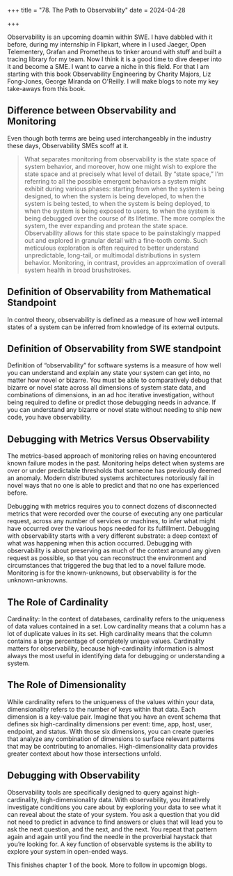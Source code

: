 +++
title = "78. The Path to Observability"
date = 2024-04-28

+++

Observability is an upcoming doamin within SWE. I have dabbled with it before, during my internship in Flipkart, where in I used Jaeger, Open Telementery, Grafan and Prometheus to tinker around with stuff and built a tracing library for my team. Now I think it is a good time to dive deeper into it and become a SME. I want to carve a niche in this field. For that I am starting with this book Observability Engineering by Charity Majors, Liz Fong-Jones, George Miranda on O'Reilly. I will make blogs to note my key take-aways from this book.

## Difference between Observability and Monitoring

Even though both terms are being used interchangeably in the industry these days, Observability SMEs scoff at it.
> What separates monitoring from observability is the state space of system behavior, and moreover, how one might wish to explore the state space and at precisely what level of detail. By “state space,” I’m referring to all the possible emergent behaviors a system might exhibit during various phases: starting from when the system is being designed, to when the system is being developed, to when the system is being tested, to when the system is being deployed, to when the system is being exposed to users, to when the system is being debugged over the course of its lifetime. The more complex the system, the ever expanding and protean the state space.
> Observability allows for this state space to be painstakingly mapped out and explored in granular detail with a fine-tooth comb. Such meticulous exploration is often required to better understand unpredictable, long-tail, or multimodal distributions in system behavior. Monitoring, in contrast, provides an approximation of overall system health in broad brushstrokes.

## Definition of Observability from Mathematical Standpoint

 In control theory, observability is defined as a measure of how well internal states of a system can be inferred from knowledge of its external outputs.

## Definition of Observability from SWE standpoint

Definition of “observability” for software systems is a measure of how well you can understand and explain any state your system can get into, no matter how novel or bizarre. You must be able to comparatively debug that bizarre or novel state across all dimensions of system state data, and combinations of dimensions, in an ad hoc iterative investigation, without being required to define or predict those debugging needs in advance. If you can understand any bizarre or novel state without needing to ship new code, you have observability.

## Debugging with Metrics Versus Observability

The metrics-based approach of monitoring relies on having encountered known failure modes in the past. Monitoring helps detect when systems are over or under predictable thresholds that someone has previously deemed an anomaly. Modern distributed systems architectures notoriously fail in novel ways that no one is able to predict and that no one has experienced before.

Debugging with metrics requires you to connect dozens of disconnected metrics that were recorded over the course of executing any one particular request, across any number of services or machines, to infer what might have occurred over the various hops needed for its fulfillment. Debugging with observability starts with a very different substrate: a deep context of what was happening when this action occurred. Debugging with observability is about preserving as much of the context around any given request as possible, so that you can reconstruct the environment and circumstances that triggered the bug that led to a novel failure mode. Monitoring is for the known-unknowns, but observability is for the unknown-unknowns.

## The Role of Cardinality

Cardinality: In the context of databases, cardinality refers to the uniqueness of data values contained in a set. Low cardinality means that a column has a lot of duplicate values in its set. High cardinality means that the column contains a large percentage of completely unique values. Cardinality matters for observability, because high-cardinality information is almost always the most useful in identifying data for debugging or understanding a system.

## The Role of Dimensionality

While cardinality refers to the uniqueness of the values within your data, dimensionality refers to the number of keys within that data. Each dimension is a key-value pair. Imagine that you have an event schema that defines six high-cardinality dimensions per event: time, app, host, user, endpoint, and status. With those six dimensions, you can create queries that analyze any combination of dimensions to surface relevant patterns that may be contributing to anomalies. High-dimensionality data provides greater context about how those intersections unfold.

## Debugging with Observability

Observability tools are specifically designed to query against high-cardinality, high-dimensionality data. With observability, you iteratively investigate conditions you care about by exploring your data to see what it can reveal about the state of your system. You ask a question that you did not need to predict in advance to find answers or clues that will lead you to ask the next question, and the next, and the next. You repeat that pattern again and again until you find the needle in the proverbial haystack that you’re looking for. A key function of observable systems is the ability to explore your system in open-ended ways.

This finishes chapter 1 of the book. More to follow in upcomign blogs.
